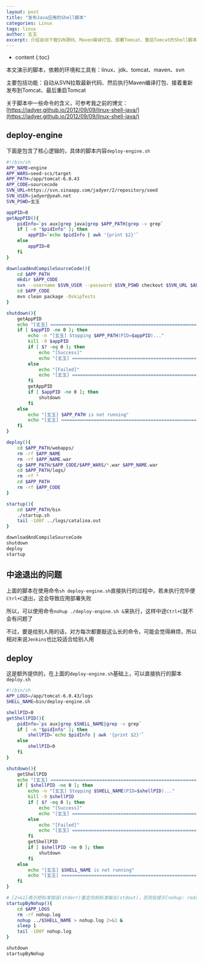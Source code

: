 ```yaml
---
layout: post
title: "发布Java应用的Shell脚本"
categories: Linux
tags: linux
author: 玄玉
excerpt: 介绍自动下载SVN源码、Maven编译打包、部署Tomcat、重启Tomcat的Shell脚本。
---
```


* content
{:toc}


本文演示的脚本，依赖的环境和工具有：linux、jdk、tomcat、maven、svn

主要包括功能：自动从SVN拉取最新代码、然后执行Maven编译打包、接着重新发布到Tomcat、最后重启Tomcat

关于脚本中一些命令的含义，可参考我之前的博文：[https://jadyer.github.io/2012/09/09/linux-shell-java/](https://jadyer.github.io/2012/09/09/linux-shell-java/)

## deploy-engine

下面是包含了核心逻辑的，具体的脚本内容`deploy-engine.sh`

```sh
#!/bin/sh
APP_NAME=engine
APP_WARS=seed-scs/target
APP_PATH=/app/tomcat-6.0.43
APP_CODE=sourcecode
SVN_URL=https://svn.sinaapp.com/jadyer/2/repository/seed
SVN_USER=jadyer@yeah.net
SVN_PSWD=玄玉

appPID=0
getAppPID(){
    pidInfo=`ps aux|grep java|grep $APP_PATH|grep -v grep`
    if [ -n "$pidInfo" ]; then
        appPID=`echo $pidInfo | awk '{print $2}'`
    else
        appPID=0
    fi
}

downloadAndCompileSourceCode(){
    cd $APP_PATH
    mkdir $APP_CODE
    svn --username $SVN_USER --password $SVN_PSWD checkout $SVN_URL $APP_CODE
    cd $APP_CODE
    mvn clean package -DskipTests
}

shutdown(){
    getAppPID
    echo "[玄玉] =========================================================================================="
    if [ $appPID -ne 0 ]; then
        echo -n "[玄玉] Stopping $APP_PATH(PID=$appPID)..."
        kill -9 $appPID
        if [ $? -eq 0 ]; then
            echo "[Success]"
            echo "[玄玉] =========================================================================================="
        else
            echo "[Failed]"
            echo "[玄玉] =========================================================================================="
        fi
        getAppPID
        if [ $appPID -ne 0 ]; then
            shutdown
        fi
    else
        echo "[玄玉] $APP_PATH is not running"
        echo "[玄玉] =========================================================================================="
    fi
}

deploy(){
    cd $APP_PATH/webapps/
    rm -rf $APP_NAME
    rm -rf $APP_NAME.war
    cp $APP_PATH/$APP_CODE/$APP_WARS/*.war $APP_NAME.war
    cd $APP_PATH/logs/
    rm -rf *
    cd $APP_PATH
    rm -rf $APP_CODE
}

startup(){
    cd $APP_PATH/bin
    ./startup.sh
    tail -100f ../logs/catalina.out
}

downloadAndCompileSourceCode
shutdown
deploy
startup
```

## 中途退出的问题

上面的脚本在使用命令`sh deploy-engine.sh`直接执行的过程中，若未执行完毕便`Ctrl+C`退出，这会导致应用部署失败

所以，可以使用命令`nohup ./deploy-engine.sh &`来执行，这样中途`Ctrl+C`就不会有问题了

不过，要是给别人用的话，对方每次都要敲这么长的命令，可能会觉得麻烦，所以相对来说`Jenkins`也比较适合给别人用

## deploy

这是额外提供的，在上面的`deploy-engine.sh`基础上，可以直接执行的脚本`deploy.sh`

```sh
#!/bin/sh
APP_LOGS=/app/tomcat-6.0.43/logs
SHELL_NAME=bin/deploy-engine.sh

shellPID=0
getShellPID(){
    pidInfo=`ps aux|grep $SHELL_NAME|grep -v grep`
    if [ -n "$pidInfo" ]; then
        shellPID=`echo $pidInfo | awk '{print $2}'`
    else
        shellPID=0
    fi
}

shutdown(){
    getShellPID
    echo "[玄玉] =========================================================================================="
    if [ $shellPID -ne 0 ]; then
        echo -n "[玄玉] Stopping $SHELL_NAME(PID=$shellPID)..."
        kill -9 $shellPID
        if [ $? -eq 0 ]; then
            echo "[Success]"
            echo "[玄玉] =========================================================================================="
        else
            echo "[Failed]"
            echo "[玄玉] =========================================================================================="
        fi
        getShellPID
        if [ $shellPID -ne 0 ]; then
            shutdown
        fi
    else
        echo "[玄玉] $SHELL_NAME is not running"
        echo "[玄玉] =========================================================================================="
    fi
}

# [2>&1]表示把标准错误(stderr)重定向到标准输出(stdout)，否则会提示[nohup: redirecting stderr to stdout]
startupByNohup(){
    cd $APP_LOGS
    rm -rf nohup.log
    nohup ../$SHELL_NAME > nohup.log 2>&1 &
    sleep 1
    tail -100f nohup.log
}

shutdown
startupByNohup
```